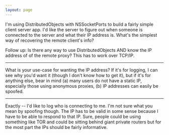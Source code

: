```yaml
---
layout: page
---
```


I'm using DistributedObjects with NSSocketPorts to build a fairly simple client server app.  I'd like the server to figure out when someone is connected to the server and what their IP address is.  What's the simplest way of recovering the remote client's info?

Follow up: Is there any way to use DistributedObjects AND know the IP address of of the remote proxy?  This has to work over TCP/IP.

----
What is your use-case for wanting the IP address? If it's for logging, I can see why you'd want it (though I don't know how to get it), but if it's for anything else, bear in mind (a) many users do not have a static IP, especially those using anonymous proxies, (b) IP addresses can easily be spoofed.

----
Exactly -- I'd like to log who is connecting to me.  I'm not sure what you mean by spoofing though.  The IP has to be valid in some sense because I have to be able to respond to that IP.  Sure, people could be using something like TOR and could be sitting behind giant private routers but for the most part the IPs should be fairly informative.
